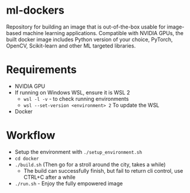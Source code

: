 # ml-dockers
Repository for building an image that is out-of-the-box usable for image-based machine learning applications.
Compatible with NVIDIA GPUs, the built docker image includes Python version of your choice,
PyTorch, OpenCV, Scikit-learn and other ML targeted libraries. 

# Requirements
- NVIDIA GPU
- If running on Windows WSL, ensure it is WSL 2
	- `wsl -l -v` - to check running environments
	- `wsl --set-version <environment> 2` To update the WSL
- Docker

# Workflow

- Setup the environment with `./setup_environment.sh`
- `cd docker`
- `./build.sh` (Then go for a stroll around the city, takes a while)
	- The build can successfully finish, but fail to return cli control, use CTRL+C after a while
- `./run.sh` - Enjoy the fully empowered image



